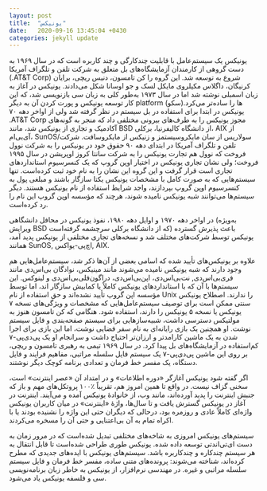 ```yaml
---
layout: post
title:  "یونیکس‎"
date:   2020-09-16 13:45:04 +0430
categories: jekyll update
---
```

یونیکس یک سیستم‌عامل با قابلیت چندکارگی و چند کاربره است که در سال ۱۹۶۹ به دست گروهی از کارمندان آزمایشگاه‌های بل متعلق به شرکت تلفن و تلگراف آمریکا (.AT&T Corp) شروع به توسعه شد. این گروه را کن تامسون، دنیس ریچی، برایان کرنیگان، داگلاس مکیلروی مایکل لسک و جو اوسانا شکل می‌دادند. یونیکس در آغاز به زبان اسمبلی نوشته شد اما در سال ۱۹۷۳ به‌طور کلی به زبان سی بازنویسی شد، که این کار توسعه یونیکس و پورت کردن آن به دیگر platform (سکو)ها را ساده‌تر می‌کرد. یونیکس در ابتدا برای استفاده در بل سیستم در نظر گرفته شد ولی از اواخر دهه ۷۰ .AT&T Corp مجوز یونیکس را به طرف‌های بیرونی مختلفی داد که منجر به گونه‌های آکادمیک و تجاری از یونیکس شد، مانند BSD از دانشگاه کالیفرنیا، برکلی، AIX از آی‌بی‌ام، SunOS/سولاریس از سان مایکروسیستمز و زنیکس از مایکروسافت. شرکت تلفن و تلگراف آمریکا در ابتدای دهه ۹۰ حقوق خود در یونیکس را به شرکت نوول فروخت که نوول هم تجارت یونیکس را به شرکت سانتا کروز اوپریشن در سال ۱۹۹۵ فروخت؛ ولی نشان تجاری یونیکس در اختیار اوپن گروپ که یک کنسرسیوم استانداردهای تجاری است قرار گرفت و این گروه این نشان را به نام خود ثبت کرده‌است. تنها سیستم‌هایی که به صورت کامل با مشخصات یونیکس یکتا سازگار باشند و مبلغی پول به کنسرسیوم اوپن گروپ بپردازند، واجد شرایط استفاده از نام یونیکس هستند. دیگر سیستم‌ها می‌توانند شبه یونیکس نامیده شوند، هرچند که مؤسسه اوپن گروپ این نام را رد کرده‌است.

در اواخر دهه ۱۹۷۰ و اوایل دهه ۱۹۸۰، نفوذ یونیکس در محافل دانشگاهی (به‌ویژه ویرایش BSD که از دانشگاه برکلی سرچشمه گرفته‌است) باعث پذیرش گسترده یونیکس توسط شرکت‌های مختلف شد و نسخه‌های تجاری مختلفی از یونیکس پدید آمد، همانند SunOS, اچ‌پی-یواکس, AIX.

علاوه بر یونیکس‌های تأیید شده که اسامی بعضی از آن‌ها ذکر شد، سیستم‌عامل‌هایی هم وجود دارند که شبه یونیکس نامیده می‌شوند مانند مینیکس، نوادگان بی‌اس‌دی مانند فری‌بی‌اس‌دی, نت‌بی‌اس‌دی، اپن‌بی‌اس‌دی، دراگون‌فلی‌بی‌اس‌دی و لینوکس. این سیستم‌ها با آن که با استانداردهای یونیکس کاملاً یا کمابیش سازگار اند، اما توسط مؤسسه اپن گروپ تأیید نشده‌اند و حق استفاده از نام Unix را ندارند. اصطلاح یونیکس سنتی ممکن است برای توصیف سیستم‌عامل‌هایی که مشخصات و ویژگی‌های نسخه ۷ یونیکس یا نسخه ۵ یونیکس را دارند، استفاده شود. هنگامی که کن تامسون هنوز به مولتیکس دسترسی داشت، شبیه‌سازهایی برای سیستم صفحه‌بندی و فایل سیستم نوشت. او همچنین یک بازی رایانه‌ای به نام سفر فضایی نوشت، اما این بازی برای اجرا شدن به یک ماشین کارامدتر و ارزان‌تر احتیاج داشت و سرانجام او یک پی‌دی‌پی-۷ کم‌استفاده در آزمایشگاه‌های بل پیدا کرد. در سال ۱۹۶۹ تیمی به رهبری تامسون و ریچی، بر روی این ماشین پی‌دی‌پی-۷ یک سیستم فایل سلسله مراتبی، مفاهیم فرایند و فایل دستگاه، یک مفسر خط فرمان و تعدادی برنامه کوچک دیگر نوشتند.

اگر گفته شود یونیکس آغازگر «دوره اطلاعات» و در امتداد آن «عصر اینترنت» است، سخنی گزاف نیست. در واقع تا همین امروز هم، تقریباً ٪۱۰۰ پروتکل‌های مهم و باز که جنبش اینترنت را پدید آورده‌اند، مانند وب، از خانوادهٔ یونیکس آمده و می‌آیند. اینترنت در آغاز در یونیکس گسترش یافت و تا سال‌ها، واژهٔ «اینترنت» در میان کاربران یونیکس واژه‌ای کاملاً عادی و روزمره بود، درحالی که دیگران حتی این واژه را نشنیده بودند یا با اکراه تمام به آن بی‌اعتنایی و حتی آن را مسخره می‌کردند.

سیستم‌های یونیکس امروزی به شاخه‌های مختلفی تبدیل شده‌است که در مرور زمان به دست ای‌تی‌اندتی توسعه داده شده. یونیکس طوری طراحی شده‌است تا قابل انتقال به هر سیستم چندکاره و چندکاربره باشد. سیستم‌های یونیکس با ایده‌های جدیدی که مطرح کرده‌اند، شناخته می‌شوند: پرونده‌های متنی ساده، مفسر خط فرمان و فایل سیستم سلسله مراتبی و غیره. در مهندسی نرم‌افزار، از یونیکس به خاطر زبان برنامه‌نویسی سی و فلسفه یونیکس یاد می‌شود.
